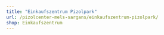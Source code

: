 ```yaml
---
title: "Einkaufszentrum Pizolpark"
url: /pizolcenter-mels-sargans/einkaufszentrum-pizolpark/
shop: Einkaufszentrum
---
```

